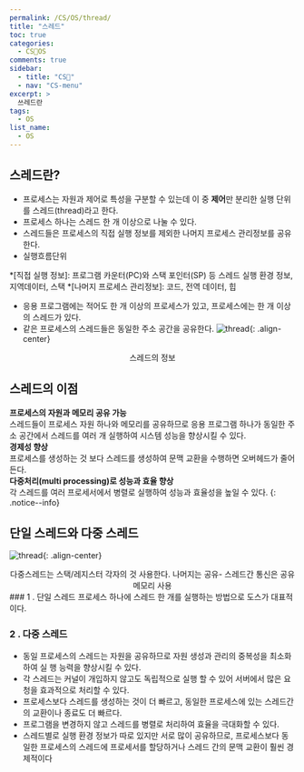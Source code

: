 ```yaml
---
permalink: /CS/OS/thread/
title: "스레드"
toc: true
categories:
  - CS🐰OS
comments: true
sidebar:
  - title: "CS🐰"
  - nav: "CS-menu"
excerpt: >
  쓰레드란
tags:
  - OS
list_name:
  - OS
---
```

## 스레드란?
- 프로세스는 자원과 제어로 특성을 구분할 수 있는데 이 중 **제어**만 분리한 실행 단위를 스레드(thread)라고 한다.
- 프로세스 하나는 스레드 한 개 이상으로 나눌 수 있다.
- 스레드들은 프로세스의 직접 실행 정보를 제외한 나머지 프로세스 관리정보를 공유한다.  
- 실행흐름단위

*[직접 실행 정보]: 프로그램 카운터(PC)와 스택 포인터(SP) 등 스레드 실행 환경 정보, 지역데이터, 스택
*[나머지 프로세스 관리정보]: 코드, 전역 데이터, 힙


- 응용 프로그램에는 적어도 한 개 이상의 프로세스가 있고, 프로세스에는 한 개 이상의 스레드가 있다.
- 같은 프로세스의 스레드들은 동일한 주소 공간을 공유한다.
![thread]({{site.baseurl}}/assets/images/CS/thread.png){: .align-center}
<figcaption align="center">스레드의 정보</figcaption>


## 스레드의 이점
**프로세스의 자원과 메모리 공유 가능**  
스레드들이 프로세스 자원 하나와 메모리를 공유하므로 응용 프로그램 하나가 동일한 주소 공간에서 스레드를 여러 개 실행하여 시스템 성능을 향상시킬 수 있다.  
**경제성 향상**  
프로세스를 생성하는 것 보다 스레드를 생성하여 문맥 교환을 수행하면 오버헤드가 줄어든다.  
**다중처리(multi processing)로 성능과 효율 향상**  
각 스레드를 여러 프로세서에서 병렬로 실행하여 성능과 효율성을 높일 수 있다.
{: .notice--info}

## 단일 스레드와 다중 스레드

![thread]({{site.baseurl}}/assets/images/CS/multithread.png){: .align-center}
<figcaption align="center">다중스레드는 스택/레지스터 각자의 것 사용한다. 나머지는 공유- 스레드간 통신은 공유메모리 사용</figcaption>
### 1 . 단일 스레드
프로세스 하나에 스레드 한 개를 실행하는 방법으로 도스가 대표적이다.

### 2 . 다중 스레드
- 동일 프로세스의 스레드는 자원을 공유하므로 자원 생성과 관리의 중복성을 최소화하여 실 행 능력을 향상시킬 수 있다.
- 각 스레드는 커널이 개입하지 않고도 독립적으로 실행 할 수 있어 서버에서 많은 요청을 효과적으로 처리할 수 있다.
- 프로세스보다 스레드를 생성하는 것이 더 빠르고, 동일한 프로세스에 있는 스레드간의 교환이나 종료도 더 빠르다.
- 프로그램을 변경하지 않고 스레드를 병렬로 처리하여 효율을 극대화할 수 있다.
- 스레드별로 실행 환경 정보가 따로 있지만 서로 많이 공유하므로, 프로세스보다 동일한 프로세스의 스레드에 프로세서를 할당하거나 스레드 간의 문맥 교환이 훨씬 경제적이다


